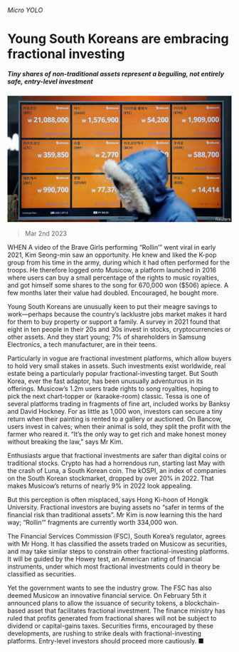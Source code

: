 ###### Micro YOLO

# Young South Koreans are embracing fractional investing 

##### Tiny shares of non-traditional assets represent a beguiling, not entirely safe, entry-level investment 

![image](images/20230304_ASP503.jpg) 

> Mar 2nd 2023 

WHEN A video of the Brave Girls performing “Rollin’” went viral in early 2021, Kim Seong-min saw an opportunity. He knew and liked the K-pop group from his time in the army, during which it had often performed for the troops. He therefore logged onto Musicow, a platform launched in 2016 where users can buy a small percentage of the rights to music royalties, and got himself some shares to the song for 670,000 won ($506) apiece. A few months later their value had doubled. Encouraged, he bought more.

Young South Koreans are unusually keen to put their meagre savings to work—perhaps because the country’s lacklustre jobs market makes it hard for them to buy property or support a family. A survey in 2021 found that eight in ten people in their 20s and 30s invest in stocks, cryptocurrencies or other assets. And they start young; 7% of shareholders in Samsung Electronics, a tech manufacturer, are in their teens.

Particularly in vogue are fractional investment platforms, which allow buyers to hold very small stakes in assets. Such investments exist worldwide, real estate being a particularly popular fractional-investing target. But South Korea, ever the fast adaptor, has been unusually adventurous in its offerings. Musicow’s 1.2m users trade rights to song royalties, hoping to pick the next chart-topper or  (karaoke-room) classic. Tessa is one of several platforms trading in fragments of fine art, included works by Banksy and David Hockney. For as little as 1,000 won, investors can secure a tiny return when their painting is rented to a gallery or auctioned. On Bancow, users invest in calves; when their animal is sold, they split the profit with the farmer who reared it. “It’s the only way to get rich and make honest money without breaking the law,” says Mr Kim. 

Enthusiasts argue that fractional investments are safer than digital coins or traditional stocks. Crypto has had a horrendous run, starting last May with the crash of Luna, a South Korean coin. The kOSPI, an index of companies on the South Korean stockmarket, dropped by over 20% in 2022. That makes Musicow’s returns of nearly 9% in 2022 look appealing.

But this perception is often misplaced, says Hong Ki-hoon of Hongik University. Fractional investors are buying assets no “safer in terms of the financial risk than traditional assets”. Mr Kim is now learning this the hard way; “Rollin’” fragments are currently worth 334,000 won.

The Financial Services Commission (FSC), South Korea’s regulator, agrees with Mr Hong. It has classified the assets traded on Musicow as securities, and may take similar steps to constrain other fractional-investing platforms. It will be guided by the Howey test, an American rating of financial instruments, under which most fractional investments could in theory be classified as securities.

Yet the government wants to see the industry grow. The FSC has also deemed Musicow an innovative financial service. On February 5th it announced plans to allow the issuance of security tokens, a blockchain-based asset that facilitates fractional investment. The finance ministry has ruled that profits generated from fractional shares will not be subject to dividend or capital-gains taxes. Securities firms, encouraged by these developments, are rushing to strike deals with fractional-investing platforms. Entry-level investors should proceed more cautiously. ■

